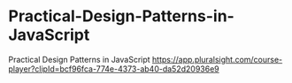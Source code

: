 # Practical-Design-Patterns-in-JavaScript
Practical Design Patterns in JavaScript 
https://app.pluralsight.com/course-player?clipId=bcf96fca-774e-4373-ab40-da52d20936e9
